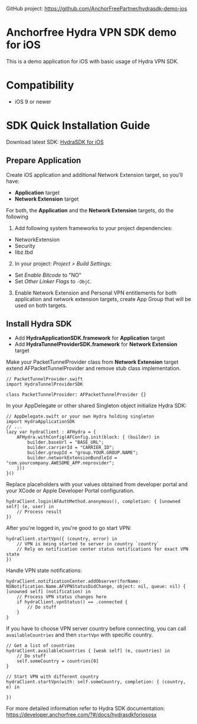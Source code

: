 GitHub project: https://github.com/AnchorFreePartner/hydrasdk-demo-ios

# Anchorfree Hydra VPN SDK demo for iOS
This is a demo application for iOS with basic usage of Hydra VPN SDK.

# Compatibility

- iOS 9 or newer

# SDK Quick Installation Guide

Download latest SDK: [HydraSDK for iOS](https://firebasestorage.googleapis.com/v0/b/web-portal-for-partners.appspot.com/o/products%2FHydraSDK-iOS.zip?alt=media)

## Prepare Application
Create iOS application and additional Network Extension target, so you'll have:

* **Application** target
* **Network Extension** target

For both, the **Application** and the **Network Extension** targets, do the following

1. Add following system frameworks to your project dependencies:
- NetworkExtension
- Security
- libz.tbd

2. In your project: *Project > Build Settings*:
- Set *Enable Bitcode* to "NO"
- Set *Other Linker Flags* to `-ObjC`.

3. Enable Network Extension and Personal VPN entitlements for both application and network extension targets, create App Group that will be used on both targets.

## Install Hydra SDK

* Add **HydraApplicationSDK.framework** for **Application** target
* Add **HydraTunnelProviderSDK.framework** for **Network Extension** target

Make your PacketTunnelProvider class from **Network Extension** target extend AFPacketTunnelProvider and remove stub class implementation.

	// PacketTunnelProvider.swift
	import HydraTunnelProviderSDK

	class PacketTunnelProvider: AFPacketTunnelProvider {}


In your AppDelegate or other shared Singleton object initialize Hydra SDK:

	// AppDelegate.swift or your own Hydra holding singleton
	import HydraApplicationSDK
    // ...
    lazy var hydraClient : AFHydra = {
        AFHydra.withConfig(AFConfig.init(block: { (builder) in
            builder.baseUrl = "BASE_URL";
            builder.carrierId = "CARRIER_ID";
            builder.groupId = "group.YOUR.GROUP.NAME";
            builder.networkExtensionBundleId = "com.yourcompany.AWESOME_APP.neprovider";
        }))
    }()

Replace placeholders with your values obtained from developer portal and your XCode or Apple Developer Portal configuration.

	hydraClient.login(AFAuthMethod.anonymous(), completion: { [unowned self] (e, user) in
		// Process result
	})

After you're logged in, you're good to go start VPN:

	hydraClient.startVpn({ (country, error) in
		// VPN is being started to server in country `country`
		// Rely on notification center status notifications for exact VPN state
	})

Handle VPN state notifications:

	hydraClient.notificationCenter.addObserver(forName: NSNotification.Name.AFVPNStatusDidChange, object: nil, queue: nil) { [unowned self] (notification) in
		// Process VPN status changes here
	    if hydraClient.vpnStatus() == .connected {
	    	// Do stuff
	    }
	}

If you have to choose VPN server country before connecting, you can call `availableCountries` and then `startVpn` with specific country.

	// Get a list of countries 
	hydraClient.availableCountries { [weak self] (e, countries) in
		// Do stuff
		self.someCountry = countries[0]
	}

	// Start VPN with different country
	hydraClient.startVpn(with: self.someCountry, completion: { (country, e) in

	})

For more detailed information refer to Hydra SDK documentation: https://developer.anchorfree.com/?#/docs/hydrasdkforiososx